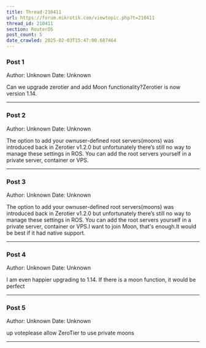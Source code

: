 ```yaml
---
title: Thread-210411
url: https://forum.mikrotik.com/viewtopic.php?t=210411
thread_id: 210411
section: RouterOS
post_count: 5
date_crawled: 2025-02-03T15:47:00.687464
---
```


### Post 1
Author: Unknown
Date: Unknown

Can we upgrade zerotier and add Moon functionality?Zerotier is now version 1.14.

---
### Post 2
Author: Unknown
Date: Unknown

The option to add your ownuser-defined root servers(moons) was introduced back in Zerotier v1.2.0 but unfortunately there’s still no way to manage these settings in ROS. You can add the root servers yourself in a private server, container or VPS.

---
### Post 3
Author: Unknown
Date: Unknown

The option to add your ownuser-defined root servers(moons) was introduced back in Zerotier v1.2.0 but unfortunately there’s still no way to manage these settings in ROS. You can add the root servers yourself in a private server, container or VPS.I want to join Moon, that's enough.It would be best if it had native support.

---
### Post 4
Author: Unknown
Date: Unknown

I am even happier upgrading to 1.14. If there is a moon function, it would be perfect

---
### Post 5
Author: Unknown
Date: Unknown

up voteplease allow ZeroTier to use private moons

---

